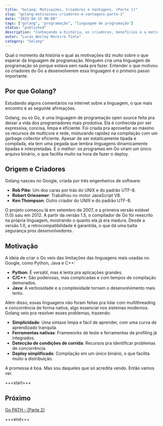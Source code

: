```yaml
---
title: "Golang: Motivações, Criadores e Vantagens. (Parte 1)"
slug: "golang-motivacoes-criadores-e-vantagens-parte-1"
date: "2025-04-15 00:00"
tags: ["golang", "programação", "linguagem de programação"]
status: "published"
description: "Conheçendo a história, os criadores, benefícios e a motivação do Golang."
autor: "Lucas Wesley Moreira Tinta"
category: "Golang"
---
```


Qual o momento da história e qual as motivações diz muito sobre o que esperar da linguagem de programação.
Ninguém cria uma linguagem de programação só porque estava sem nada pra fazer. Entender o que motivou os criadores do Go a desenvolverem essa linguagem é o primeiro passo importante.

## Por que Golang?

Estudando alguns comentários na internet sobre a linguagem, o que mais encontro é as seguinte afirmações.

Golang, ou só Go, é uma linguagem de programação open source feita pra deixar a vida dos programadores mais produtiva. Ela é conhecida por ser expressiva, concisa, limpa e eficiente. Foi criada pra aproveitar ao máximo os recursos de multicore e rede, misturando rapidez na compilação com um garbage collector eficiente. Apesar de ser estaticamente tipada e compilada, ela tem uma pegada que lembra linguagens dinamicamente tipadas e interpretadas. E o melhor: os programas em Go viram um único arquivo binário, o que facilita muito na hora de fazer o deploy.

## Origem e Criadores

Golang nasceu no Google, criada por três engenheiros de software:

- **Rob Pike**: Um dos caras por trás do UNIX e do padrão UTF-8.
- **Robert Griesemer**: Trabalhou no motor JavaScript V8.
- **Ken Thompson**: Outro criador do UNIX e do padrão UTF-8.

O projeto começou lá em setembro de 2007, e a primeira versão estável (1.0) saiu em 2012. A partir da versão 1.5, o compilador de Go foi reescrito na própria linguagem, mostrando o quanto ela já era madura. Desde a versão 1.0, a retrocompatibilidade é garantida, o que dá uma baita segurança pros desenvolvedores.

## Motivação

A ideia de criar o Go veio das limitações das linguagens mais usadas no Google, como Python, Java e C++:

- **Python**: É versátil, mas é lenta pra aplicações grandes.
- **C/C++**: São poderosas, mas complicadas e com tempos de compilação demorados.
- **Java**: A verbosidade e a complexidade tornam o desenvolvimento mais lento.

Além disso, essas linguagens não foram feitas pra lidar com multithreading e concorrência de forma nativa, algo essencial nos sistemas modernos. Golang veio pra resolver esses problemas, trazendo:

- **Simplicidade**: Uma sintaxe limpa e fácil de aprender, com uma curva de aprendizado tranquila.
- **Ferramentas nativas**: Frameworks de teste e ferramentas de profiling já integrados.
- **Detecção de condições de corrida**: Recursos pra identificar problemas de concorrência.
- **Deploy simplificado**: Compilação em um único binário, o que facilita muito a distribuição.

A promessa é boa. Mas sou daqueles que só acredita vendo. Então vamos ver.

+++start+++

## Próximo
[Go PATH - (Parte 2)](2.gopath)

+++end+++